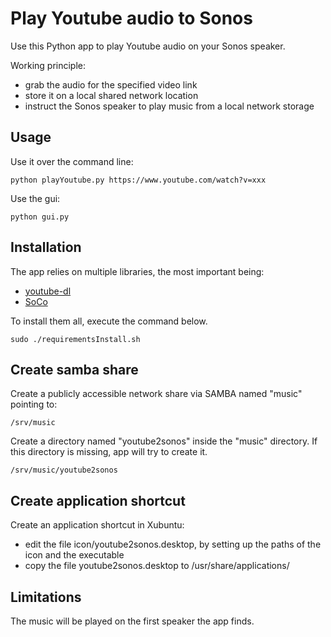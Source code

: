 # Play Youtube audio to Sonos

Use this Python app to play Youtube audio on your Sonos speaker.

Working principle:
- grab the audio for the specified video link
- store it on a local shared network location
- instruct the Sonos speaker to play music from a local network storage

## Usage

Use it over the command line:

    python playYoutube.py https://www.youtube.com/watch?v=xxx

Use the gui:

    python gui.py

## Installation

The app relies on multiple libraries, the most important being:
- [youtube-dl](https://github.com/rg3/youtube-dl)
- [SoCo](https://github.com/SoCo/SoCo)

To install them all, execute the command below.

    sudo ./requirementsInstall.sh

## Create samba share

Create a publicly accessible network share via SAMBA named "music" pointing to:

    /srv/music

Create a directory named "youtube2sonos" inside the "music" directory. 
If this directory is missing, app will try to create it.

    /srv/music/youtube2sonos

## Create application shortcut

Create an application shortcut in Xubuntu:
- edit the file icon/youtube2sonos.desktop, by setting up the paths of the icon and the executable
- copy the file youtube2sonos.desktop to /usr/share/applications/

## Limitations

The music will be played on the first speaker the app finds.
